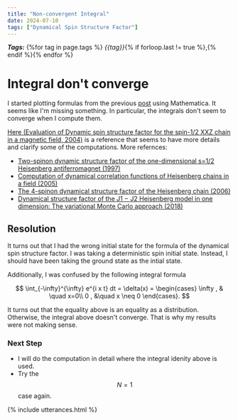 ```yaml
---
title: "Non-convergent Integral"
date: 2024-07-10
tags: ["Dynamical Spin Structure Factor"]
---
```


***Tags:*** {%for tag in page.tags %} *{{tag}}*{% if forloop.last != true %},{% endif %}{% endfor %}

# Integral don't converge

I started plotting formulas from the previous [post](/URSA23/2024/07/09/dissN1.html) using Mathematica. It seems like I'm missing something. In particular, the integrals don't seem to converge when I compute them. 

[Here (Evaluation of Dynamic spin structure factor for the spin-1/2 XXZ chain in a magnetic field, 2004)](https://arxiv.org/pdf/cond-mat/0410102) is a reference that seems to have more details and clarify some of the computations. More refernces:

- [Two-spinon dynamic structure factor of the one-dimensional s=1/2 Heisenberg antiferromagnet (1997)](https://digitalcommons.uri.edu/cgi/viewcontent.cgi?article=1059&context=phys_facpubs)
- [Computation of dynamical correlation functions of Heisenberg chains in a field (2005)](https://arxiv.org/pdf/cond-mat/0502365)
- [The 4-spinon dynamical structure factor of the Heisenberg chain (2006)](https://arxiv.org/pdf/cond-mat/0611319)
- [Dynamical structure factor of the J1 − J2 Heisenberg model in one dimension: The
variational Monte Carlo approach (2018)](https://arxiv.org/pdf/1803.02359)

## Resolution

It turns out that I had the wrong initial state for the formula of the dynamical spin structure factor. I was taking a deterministic spin initial state. Instead, I should have been taking the ground state as the intial state. 

Additionally, I was confused by the following integral formula

$$
\int_{-\infty}^{\infty} e^{i x t} dt = \delta(x) = \begin{cases} \infty , & \quad x=0\\ 0 , &\quad x \neq 0 \end{cases}.
$$

It turns out that the equality above is an equality as a distribution. Otherwise, the integral above doesn't converge. That is why my results were not making sense.

### Next Step

- I will do the computation in detail where the integral idenity above is used.
- Try the $$N=1$$ case again.

{% include utterances.html %}
